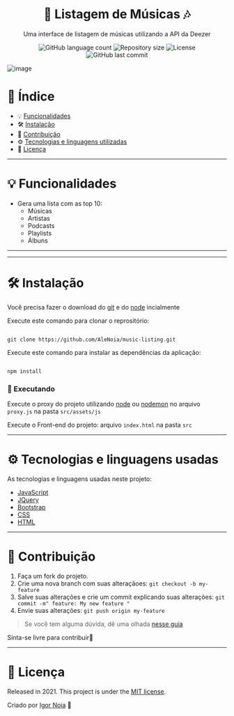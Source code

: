 <h1 align="center">
  🎵 Listagem de Músicas 🎶
</h1>

<p align="center">
Uma interface de listagem de músicas utilizando a API da Deezer
</p>

<p align="center">
<img alt="GitHub language count" src="https://img.shields.io/github/languages/count/AleNoia/music-listing?color=%2304D361"> <img alt="Repository size" src="https://img.shields.io/github/repo-size/AleNoia/music-listing"> <img alt="License" src="https://img.shields.io/badge/license-MIT-brightgreen"> <img alt="GitHub last commit" src="https://img.shields.io/github/last-commit/AleNoia/music-listing"></a>
</p>

![image](https://user-images.githubusercontent.com/82424777/122660889-6f08aa00-d15b-11eb-8e13-148b009fd0c7.png)


# 📌 Índice
* 💡 [Funcionalidades](#features)
* 🛠 [Instalação](#Installation)
* 🤝 [Contribuição](#Contributing) 
* ⚙ [Tecnologias e linguagens utilizadas](#TechnologiesUsed)
* 🧾 [Licença](#License)
***

# <a name="features"></a>💡 Funcionalidades

* Gera uma lista com as top 10:
  * Músicas
  * Artistas
  * Podcasts
  * Playlists
  * Álbuns

***

***

# <a name="Installation"></a>🛠 Instalação

Você precisa fazer o download do [git](https://git-scm.com) e do [node](https://nodejs.org/en/download/) incialmente

Execute este comando para clonar o reprositório:

```git

git clone https://github.com/AleNoia/music-listing.git

```

Execute este comando para instalar as dependências da aplicação:

```

npm install

```


### 🎲 Executando

Execute o proxy do projeto utilizando [node](https://nodejs.org/en/download/) ou [nodemon](https://www.npmjs.com/package/nodemon) no arquivo ```proxy.js``` na pasta ```src/assets/js``` 

Execute o Front-end do projeto: arquivo ```index.html``` na pasta ```src``` 

***
# <a name="TechnologiesUsed"></a> ⚙ Tecnologias e linguagens usadas
As tecnologias e linguagens usadas neste projeto:

- [JavaScript](https://developer.mozilla.org/en-US/docs/Web/JavaScript)
- [JQuery](https://jquery.com)
- [Bootstrap](https://getbootstrap.com)
- [CSS](https://www.w3schools.com/css/)
- [HTML](https://www.w3.org/html/)


***
# <a name="Contributing"></a>🤝 Contribuição

1. Faça um fork do projeto.
2. Crie uma nova branch com suas alteraçãoes: ```git checkout -b my-feature```
3. Salve suas alterações e crie um commit explicando suas alterações: ```git commit -m" feature: My new feature "```
4. Envie suas alterações: ```git push origin my-feature```

> Se você tem alguma dúvida, dê uma olhada [nesse guia](https://github.com/unform/unform/blob/main/.github/CONTRIBUTING.md) 
 
Sinta-se livre para contribuir🙂

***

# <a name="License"></a>🧾 Licença 

Released in 2021. This project is under the [MIT license](https://github.com/AleNoia/client-manager/blob/main/LICENSE).

Criado por [Igor Noia](https://github.com/AleNoia) 👋

